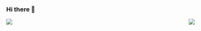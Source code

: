 ### Hi there 👋

<!--
**xiaoxuan-yu/xiaoxuan-yu** is a ✨ _special_ ✨ repository because its `README.md` (this file) appears on your GitHub profile.

Here are some ideas to get you started:

- 🔭 I’m currently working on ...
- 🌱 I’m currently learning ...
- 👯 I’m looking to collaborate on ...
- 🤔 I’m looking for help with ...
- 💬 Ask me about ...
- 📫 How to reach me: ...
- 😄 Pronouns: ...
- ⚡ Fun fact: ...
-->
<div>
  <div align="left">
    <a href="https://github.com/xiaoxuan-yu/">
      <img align="left" src="https://github-readme-stats.vercel.app/api?username=xiaoxuan-yu&count_private=true&show_icons=true" />
    </a>
  </div>
  <div align="right">
    <a href="https://github.com/xiaoxuan-yu/">
      <img align="center" src="https://github-readme-stats.vercel.app/api/top-langs/?username=xiaoxuan-yu" />
    </a>
  </div>
</div>

